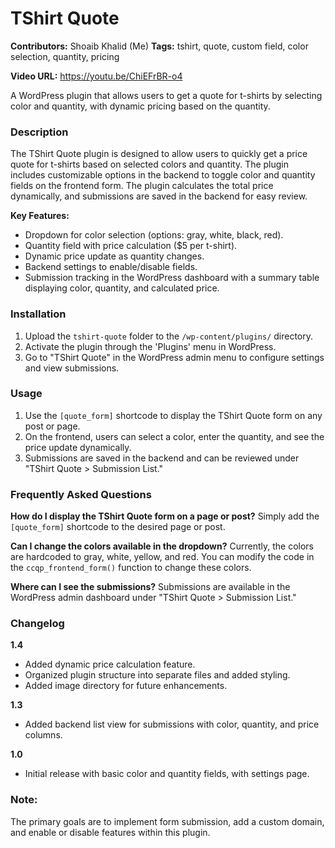 # TShirt Quote
**Contributors:** Shoaib Khalid (Me)
**Tags:** tshirt, quote, custom field, color selection, quantity, pricing

**Video URL:** https://youtu.be/ChiEFrBR-o4

A WordPress plugin that allows users to get a quote for t-shirts by selecting color and quantity, with dynamic pricing based on the quantity.

### Description

The TShirt Quote plugin is designed to allow users to quickly get a price quote for t-shirts based on selected colors and quantity. The plugin includes customizable options in the backend to toggle color and quantity fields on the frontend form. The plugin calculates the total price dynamically, and submissions are saved in the backend for easy review.

**Key Features:**
* Dropdown for color selection (options: gray, white, black, red).
* Quantity field with price calculation ($5 per t-shirt).
* Dynamic price update as quantity changes.
* Backend settings to enable/disable fields.
* Submission tracking in the WordPress dashboard with a summary table displaying color, quantity, and calculated price.

### Installation

1. Upload the `tshirt-quote` folder to the `/wp-content/plugins/` directory.
2. Activate the plugin through the 'Plugins' menu in WordPress.
3. Go to "TShirt Quote" in the WordPress admin menu to configure settings and view submissions.

### Usage

1. Use the `[quote_form]` shortcode to display the TShirt Quote form on any post or page.
2. On the frontend, users can select a color, enter the quantity, and see the price update dynamically.
3. Submissions are saved in the backend and can be reviewed under "TShirt Quote > Submission List."


### Frequently Asked Questions

**How do I display the TShirt Quote form on a page or post?**
Simply add the `[quote_form]` shortcode to the desired page or post.

**Can I change the colors available in the dropdown?**
Currently, the colors are hardcoded to gray, white, yellow, and red. You can modify the code in the `ccqp_frontend_form()` function to change these colors.

**Where can I see the submissions?**
Submissions are available in the WordPress admin dashboard under "TShirt Quote > Submission List."

### Changelog

**1.4**
* Added dynamic price calculation feature.
* Organized plugin structure into separate files and added styling.
* Added image directory for future enhancements.

**1.3**
* Added backend list view for submissions with color, quantity, and price columns.

**1.0**
* Initial release with basic color and quantity fields, with settings page.

### Note:

The primary goals are to implement form submission, add a custom domain, and enable or disable features within this plugin.